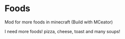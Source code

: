 # Foods
Mod for more foods in minecraft
(Build with MCeator)

I need more foods!
pizza, cheese, toast and many soups!
